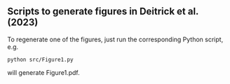 ## Scripts to generate figures in Deitrick et al. (2023)

To regenerate one of the figures, just run the corresponding Python script, e.g.

`python src/Figure1.py`

will generate Figure1.pdf. 
